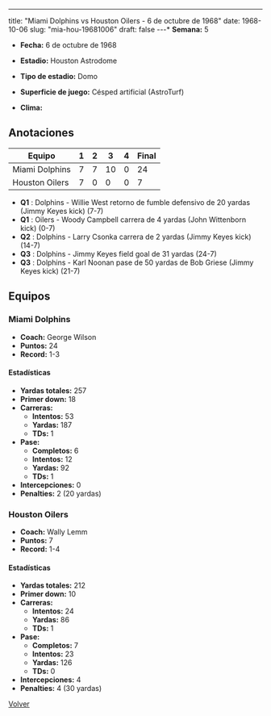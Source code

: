 ---
title: "Miami Dolphins vs Houston Oilers - 6 de octubre de 1968"
date: 1968-10-06
slug: "mia-hou-19681006"
draft: false
---* **Semana:** 5
* **Fecha:** 6 de octubre de 1968

* **Estadio:** Houston Astrodome
* **Tipo de estadio:** Domo
* **Superficie de juego:** Césped artificial (AstroTurf)
* **Clima:** 




## Anotaciones
| Equipo | 1 | 2 | 3 | 4 | Final |
|--------|---|---|---|---|-------|
| Miami Dolphins  | 7 | 7 | 10 | 0  | 24 |
| Houston Oilers  | 7 | 0 | 0 | 0  | 7 |
* **Q1** : Dolphins - Willie West retorno de fumble defensivo de 20 yardas (Jimmy Keyes kick) (7-7)
* **Q1** : Oilers - Woody Campbell carrera de 4 yardas (John Wittenborn kick) (0-7)
* **Q2** : Dolphins - Larry Csonka carrera de 2 yardas (Jimmy Keyes kick) (14-7)
* **Q3** : Dolphins - Jimmy Keyes field goal de 31 yardas (24-7)
* **Q3** : Dolphins - Karl Noonan pase de 50 yardas de Bob Griese (Jimmy Keyes kick) (21-7)


## Equipos


### Miami Dolphins
* **Coach:** George Wilson
* **Puntos:** 24
* **Record:** 1-3
#### Estadísticas
* **Yardas totales:** 257
* **Primer down:** 18
* **Carreras:**
  * **Intentos:** 53
  * **Yardas:** 187
  * **TDs:** 1
* **Pase:**
  * **Completos:** 6
  * **Intentos:** 12
  * **Yardas:** 92
  * **TDs:** 1
* **Intercepciones:** 0
* **Penalties:** 2 (20 yardas)

### Houston Oilers
* **Coach:** Wally Lemm
* **Puntos:** 7
* **Record:** 1-4
#### Estadísticas
* **Yardas totales:** 212
* **Primer down:** 10
* **Carreras:**
  * **Intentos:** 24
  * **Yardas:** 86
  * **TDs:** 1
* **Pase:**
  * **Completos:** 7
  * **Intentos:** 23
  * **Yardas:** 126
  * **TDs:** 0
* **Intercepciones:** 4
* **Penalties:** 4 (30 yardas)


[Volver](/historia/1968)
